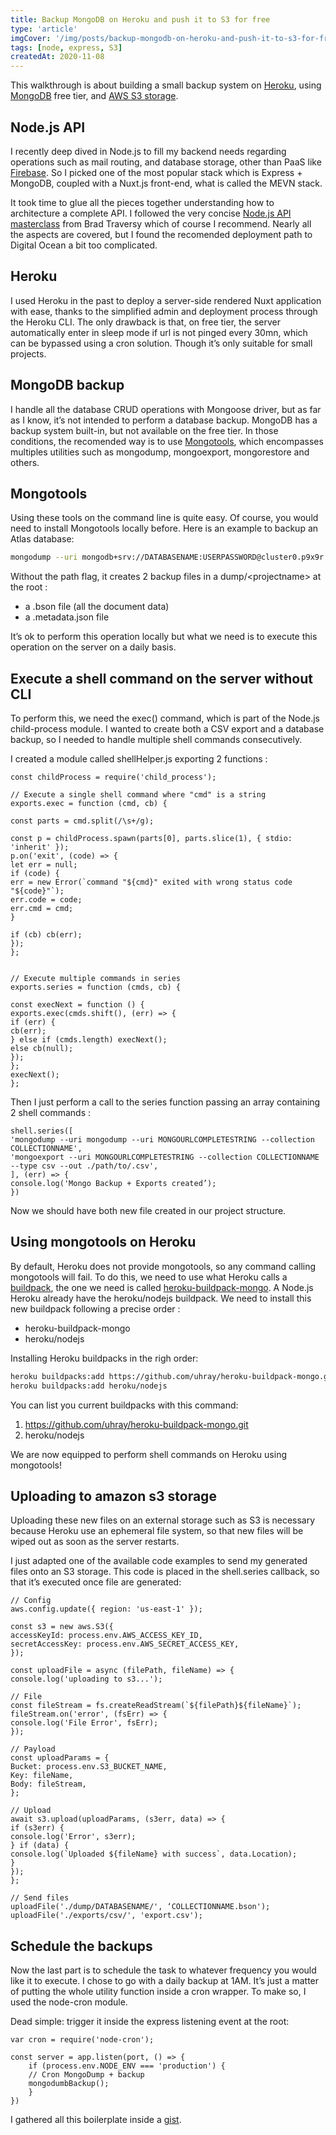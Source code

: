 ```yaml
---
title: Backup MongoDB on Heroku and push it to S3 for free
type: 'article'
imgCover: '/img/posts/backup-mongodb-on-heroku-and-push-it-to-s3-for-free.jpg'
tags: [node, express, S3]
createdAt: 2020-11-08
---
```


This walkthrough is about building a small backup system on [Heroku](https://www.heroku.com/), using [MongoDB](https://www.mongodb.com/) free tier, and [AWS S3 storage](https://aws.amazon.com/s3/?nc1=h_ls).
<!--more-->

## Node.js API

I recently deep dived in Node.js to fill my backend needs regarding operations such as mail routing, and database storage, other than PaaS like [Firebase](https://firebase.google.com/). So I picked one of the most popular stack which is Express + MongoDB, coupled with a Nuxt.js front-end, what is called the MEVN stack.

It took time to glue all the pieces together understanding how to architecture a complete API. I followed the very concise [Node.js API masterclass](https://www.udemy.com/course/nodejs-api-masterclass/?referralCode=F95A0D3B9CA1DB648F55) from Brad Traversy which of course I recommend. Nearly all the aspects are covered, but I found the recomended deployment path to Digital Ocean a bit too complicated.

## Heroku

I used Heroku in the past to deploy a server-side rendered Nuxt application with ease, thanks to the simplified admin and deployment process through the Heroku CLI. The only drawback is that, on free tier, the server automatically enter in sleep mode if url is not pinged every 30mn, which can be bypassed using a cron solution. Though it’s only suitable for small projects. 

## MongoDB backup

I handle all the database CRUD operations with Mongoose driver, but as far as I know, it’s not intended to perform a database backup.  MongoDB has a backup system built-in, but not available on the free tier. In those conditions, the recomended way is to use [Mongotools](https://docs.mongodb.com/tools/), which encompasses multiples utilities such as mongodump, mongoexport, mongorestore and others. 

## Mongotools

Using these tools on the command line is quite easy. Of course, you would need to install Mongotools locally before.  Here is an example to backup an Atlas database:

```bash
mongodump --uri mongodb+srv://DATABASENAME:USERPASSWORD@cluster0.p9x9r.mongodb.net/DATABASENAME --collection COLLECTIONNAME
```

Without the path flag, it creates 2 backup files in a dump/&lt;projectname&gt; at the root :

* a .bson file (all the document data)
* a .metadata.json file

It’s ok to perform this operation locally but what we need is to execute this operation on the server on a daily basis.

## Execute a shell command on the server without CLI

To perform this, we need the exec() command, which is part of the Node.js child-process module. I wanted to create both a CSV export and a database backup, so I needed to handle multiple shell commands consecutively. 

I created a module called shellHelper.js exporting 2 functions : 

```js{}
const childProcess = require('child_process');

// Execute a single shell command where "cmd" is a string
exports.exec = function (cmd, cb) {

const parts = cmd.split(/\s+/g);

const p = childProcess.spawn(parts[0], parts.slice(1), { stdio: 'inherit' });
p.on('exit', (code) => {
let err = null;
if (code) {
err = new Error(`command "${cmd}" exited with wrong status code "${code}"`);
err.code = code;
err.cmd = cmd;
}

if (cb) cb(err);
});
};


// Execute multiple commands in series
exports.series = function (cmds, cb) {

const execNext = function () {
exports.exec(cmds.shift(), (err) => {
if (err) {
cb(err);
} else if (cmds.length) execNext();
else cb(null);
});
};
execNext();
};
```

Then I just perform a call to the series function passing an array containing 2 shell commands : 

```js{}
shell.series([
'mongodump --uri mongodump --uri MONGOURLCOMPLETESTRING --collection COLLECTIONNAME',
'mongoexport --uri MONGOURLCOMPLETESTRING --collection COLLECTIONNAME --type csv --out ./path/to/.csv',
], (err) => {
console.log('Mongo Backup + Exports created’);
})
```

Now we should have both new file created in our project structure.


## Using mongotools on Heroku


By default, Heroku does not provide mongotools, so any command calling mongotools will fail. To do this, we need to use what Heroku calls a [buildpack](https://devcenter.heroku.com/articles/buildpacks), the one we need is called [heroku-buildpack-mongo](https://devcenter.heroku.com/articles/buildpacks). A Node.js Heroku already have the heroku/nodejs buildpack. We need to install this new buildpack following a precise order :  

* heroku-buildpack-mongo
* heroku/nodejs

Installing Heroku buildpacks in the righ order:

```bash
heroku buildpacks:add https://github.com/uhray/heroku-buildpack-mongo.git
heroku buildpacks:add heroku/nodejs
```

You can list you current buildpacks with this command:

1. https://github.com/uhray/heroku-buildpack-mongo.git
2. heroku/nodejs

We are now equipped to perform shell commands on Heroku using mongotools!

## Uploading to amazon s3 storage

Uploading these new files on an external storage such as S3 is necessary because Heroku use an ephemeral file system, so that new files will be wiped out as soon as the server restarts.

I just adapted one of the available code examples to send my generated files onto an S3 storage. This code is placed in the shell.series callback, so that it’s executed once file are generated:

```js{}
// Config
aws.config.update({ region: 'us-east-1' });

const s3 = new aws.S3({
accessKeyId: process.env.AWS_ACCESS_KEY_ID,
secretAccessKey: process.env.AWS_SECRET_ACCESS_KEY,
});

const uploadFile = async (filePath, fileName) => {
console.log('uploading to s3...');

// File
const fileStream = fs.createReadStream(`${filePath}${fileName}`);
fileStream.on('error', (fsErr) => {
console.log('File Error', fsErr);
});

// Payload
const uploadParams = {
Bucket: process.env.S3_BUCKET_NAME,
Key: fileName,
Body: fileStream,
};

// Upload
await s3.upload(uploadParams, (s3err, data) => {
if (s3err) {
console.log('Error', s3err);
} if (data) {
console.log(`Uploaded ${fileName} with success`, data.Location);
}
});
};

// Send files
uploadFile('./dump/DATABASENAME/', ‘COLLECTIONNAME.bson');
uploadFile('./exports/csv/', 'export.csv');
```

## Schedule the backups

Now the last part is to schedule the task to whatever frequency you would like it to execute. I chose to go with a daily backup at 1AM. It’s just a matter of putting the whole utility function inside a cron wrapper. To make so, I used the node-cron module.

Dead simple: trigger it inside the express listening event at the root:

```js{}
var cron = require('node-cron');

const server = app.listen(port, () => {
    if (process.env.NODE_ENV === 'production') {
    // Cron MongoDump + backup
    mongodumbBackup();
    }
})
```

 I gathered all this boilerplate inside a [gist](https://gist.github.com/lansolo99/fb2983c7f17aac23f5261b3fed0da3b6).
